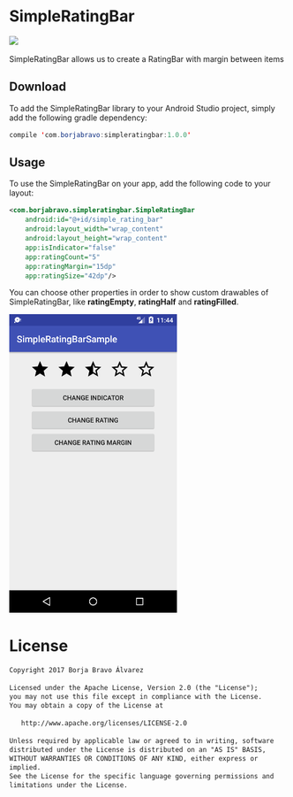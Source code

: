 # SimpleRatingBar

[![](https://jitpack.io/v/borjabravo10/SimpleRatingBar.svg)](https://jitpack.io/#borjabravo10/SimpleRatingBar)

SimpleRatingBar allows us to create a RatingBar with margin between items

## Download
To add the SimpleRatingBar library to your Android Studio project, simply add the following gradle dependency:
```java
compile 'com.borjabravo:simpleratingbar:1.0.0'
```

## Usage

To use the SimpleRatingBar on your app, add the following code to your layout:

```xml
<com.borjabravo.simpleratingbar.SimpleRatingBar
    android:id="@+id/simple_rating_bar"
    android:layout_width="wrap_content"
    android:layout_height="wrap_content"
    app:isIndicator="false"
    app:ratingCount="5"
    app:ratingMargin="15dp"
    app:ratingSize="42dp"/>
```    

You can choose other properties in order to show custom drawables of SimpleRatingBar, like **ratingEmpty**, **ratingHalf** and **ratingFilled**.


![SimpleRatingBar](SimpleRatingBar.png)

License
=======

    Copyright 2017 Borja Bravo Álvarez

    Licensed under the Apache License, Version 2.0 (the "License");
    you may not use this file except in compliance with the License.
    You may obtain a copy of the License at

       http://www.apache.org/licenses/LICENSE-2.0

    Unless required by applicable law or agreed to in writing, software
    distributed under the License is distributed on an "AS IS" BASIS,
    WITHOUT WARRANTIES OR CONDITIONS OF ANY KIND, either express or implied.
    See the License for the specific language governing permissions and
    limitations under the License.
